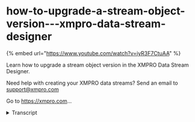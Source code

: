 # how-to-upgrade-a-stream-object-version---xmpro-data-stream-designer
{% embed url="https://www.youtube.com/watch?v=iyR3F7CtuAA" %}



Learn how to upgrade a stream object version in the XMPRO Data Stream Designer. 

Need help with creating your XMPRO data streams? Send an email to support@xmpro.com 

Go to https://xmpro.com...
<details>
<summary>Transcript</summary>Learn how to upgrade a stream object version in the XMPRO Data Stream Designer. 

Need help with creating your XMPRO data streams? Send an email to support@xmpro.com 

Go to https://xmpro.com...
welcome to another training video from X

and power today we will be looking at

how to upgrade a stream objects version

to know whether a stream object which is

one of these here needs to be upgraded

you can see underneath it it says V and

then the current version that this

stream object is using if I drag in a

new sequel listener it doesn't have this

V underneath here so we know that this

one is fully upgraded this happens when

you've added a stream object from an

agent and then the agent has been

upgraded to upgrade these stream objects

to the latest version first click on the

stream object and then press the upgrade

button we can do that to both of these

and then we'll save the use case and now

both of these stream objects have been

fully upgraded to the latest version

this has been how to upgrade a stream

objects version
</details>